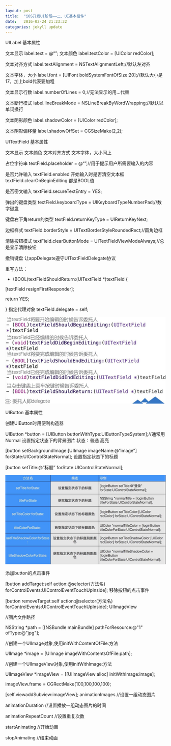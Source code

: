 ```yaml
---
layout: post
title:  "iOS开发UI阶段——二、UI基本控件"
date:   2016-02-24 21:23:32
categories: jekyll update
---
```

UILabel 基本属性

文本显示 label.text = @“”;              文本颜色 label.textColor = [UIColor redColor];

文本对齐方式 label.textAlignment = NSTextAlignmentLeft;//默认左对齐

文本字体，大小 label.font = [UIFont boldSystemFontOfSize:20];//默认大小是17，加上bold代表要加粗

文本显示行数 label.numberOfLines = 0;//无法显示的用…代替

文本断行模式 label.lineBreakMode = NSLineBreakByWordWrapping;//默认以单词换行

文本阴影颜色 label.shadowColor = [UIColor redColor];

文本阴影偏移量 label.shadowOffSet = CGSizeMake(2,2);

UITextField 基本属性

文本显示 文本颜色 文本对齐方式 文本字体，大小同上

占位字符串 textField.placeholder = @“”;//用于提示用户所需要输入的内容

是否允许输入 textField.enabled  开始输入时是否清空文本框 textField.clearOnBeginEditing   都是BOOL值

是否密文输入 textField.secureTextEntry = YES;

弹出的键盘类型 textField.keyboardType = UIKeyboardTypeNumberPad;//数字键盘

键盘右下角return的类型 textField.returnKeyType = UIReturnKeyNext;

边框样式 textField.borderStyle = UITextBorderStyleRoundedRect;//圆角边框

清除按钮模式 textField.clearButtonMode = UITextFieldViewModeAlways;//总是显示清除按钮

撤销键盘  让appDelegate遵守UITextFieldDelegate协议

重写方法：

- (BOOL)textFieldShouldReturn:(UITextField *)textField {

[textField resignFirstResponder];

return YES;

}
指定代理对象 textField.delegate = self;

<img src="/images/iOS开发/UI阶段/二、UI基本控件/image1.jpg">

UIButton 基本属性

创建UIButton时用便利构造器

UIButton *button = [UIButton buttonWithType:UIButtonTypeSystem];//通常用Normal
设置指定状态下的背景图片 状态：普通 高亮

[button setBackgroundImage:[UIImage imageName:@“image”] forState:UIControlStateNormal];
设置指定状态下的标题

[button setTitle:@“标题” forState:UIControlStateNormal];

<img src="/images/iOS开发/UI阶段/二、UI基本控件/image2.jpg">

添加button的点击事件

[button addTarget:self action:@selector(方法名) forControlEvents:UIControlEventTouchUpInside];
移除按钮的点击事件

[button removeTarget:self action:@selector(方法名) forControlEvents:UIControlEventTouchUpInside];
UIImageView

//图⽚文件路径

NSString *path = [[NSBundle mainBundle] pathForResource:@"1" ofType:@"jpg"];

//创建⼀个UIImage对象,使用initWithContentOfFile:方法

UIImage *image = [UIImage imageWithContentsOfFile:path];

//创建一个UIImageView对象,使用initWithImage:方法

UIImageView *imageView = [[UIImageView alloc] initWithImage:image];

imageView.frame = CGRectMake(100,100,100,100);

[self.viewaddSubview:imageView];
animationImages //设置一组动态图⽚

animationDuration //设置播放一组动态图片的时间

animationRepeatCount //设置重复次数

startAnimating //开始动画

stopAnimating //结束动画